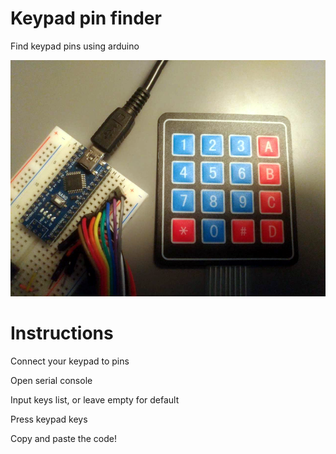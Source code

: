 # Keypad pin finder
Find keypad pins using arduino

![](image.png)


# Instructions

Connect your keypad to pins

Open serial console

Input keys list, or leave empty for default

Press keypad keys

Copy and paste the code!
